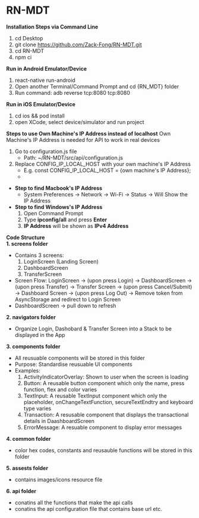 # RN-MDT
**Installation Steps via Command Line**
1. cd Desktop
2. git clone https://github.com/Zack-Fong/RN-MDT.git
3. cd RN-MDT
4. npm ci

**Run in Android Emulator/Device**
1. react-native run-android
2. Open another Terminal/Command Prompt and cd {RN_MDT} folder
3. Run command: adb reverse tcp:8080 tcp:8080

**Run in iOS Emulator/Device**
1. cd ios && pod install
2. open XCode, select device/simulator and run project

**Steps to use Own Machine's IP Address instead of localhost**
Own Machine's IP Address is needed for API to work in real devices
1. Go to configuration.js file
    - Path: ~/RN-MDT/src/api/configuration.js 
2. Replace CONFIG_IP_LOCAL_HOST with your own machine's IP Address
    - E.g. const CONFIG_IP_LOCAL_HOST = {own machine's IP Address};
    - 
- **Step to find Macbook's IP Address**
    - System Preferences -> Network -> Wi-Fi -> Status -> Will Show the IP Address
- **Step to find Windows's IP Address**
    1. Open Command Prompt
    2. Type **ipconfig/all** and press **Enter**
    3. **IP Address** will be shown as **IPv4 Address**

**Code Structure** <br />
**1. screens folder**
- Contains 3 screens:
  1. LoginScreen (Landing Screen)
  2. DashboardScreen
  3. TransferScreen
- Screen Flow:
  LoginScreen -> (upon press Login) -> DashboardScreen -> (upon press Transfer) -> Transfer Screen -> (upon press Cancel/Submit) -> Dashboard Screen -> (upon press Log Out) -> Remove token from AsyncStorage and redirect to Login Screen
- DashboardScreen -> pull down to refresh

**2. navigators folder**
- Organize Login, Dashobard & Transfer Screen into a Stack to be displayed in the App

**3. components folder**
- All reusuable components will be stored in this folder
- Purpose: Standardise reusuable UI components
- Examples:
  1. ActivityIndicatorOverlay: Shown to user when the screen is loading
  2. Button: A reusable button component which only the name, press function, flex and color varies
  3. TextInput: A reusable TextInput component which only the placeholder, onChangeTextFunction, secureTextEndtry and keyboard type varies
  4. Transaction: A resusable component that displays the transactional details in DaashboardScreen
  5. ErrorMessage: A resuable component to display error messages
 
**4. common folder**
 - color hex codes, constants and reusauble functions will be stored in this folder

**5. assests folder**
- contains images/icons resource file

**6. api folder**
- conatins all the functions that make the api calls
- conatins the api configuration file that contains base url etc.
